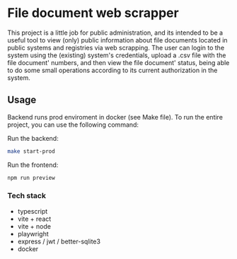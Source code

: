 # File document web scrapper

This project is a little job for public administration, and its intended to be a useful tool to view (only) public information about file documents located in public systems and registries via web scrapping.
The user can login to the system using the (existing) system's credentials, upload a .csv file with the file document' numbers, and then view the file document' status, being able to do some small operations according to its current authorization in the system.

## Usage

Backend runs prod enviroment in docker (see Make file). 
To run the entire project, you can use the following command:

Run the backend:

```bash
make start-prod
```

Run the frontend:

```bash
npm run preview
```

### Tech stack

- typescript
- vite + react
- vite + node
- playwright
- express / jwt / better-sqlite3
- docker



